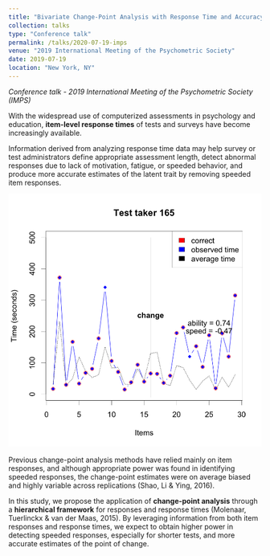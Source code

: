 ```yaml
---
title: "Bivariate Change-Point Analysis with Response Time and Accuracy"
collection: talks
type: "Conference talk"
permalink: /talks/2020-07-19-imps
venue: "2019 International Meeting of the Psychometric Society"
date: 2019-07-19
location: "New York, NY"
---
```


_Conference talk - 2019 International Meeting of the Psychometric Society (IMPS)_

With the widespread use of computerized assessments in psychology and education, __item-level response times__ of tests and surveys have become increasingly available. 

Information derived from analyzing response time data may help survey or test administrators define appropriate assessment length, detect abnormal responses due to lack of motivation, fatigue, or speeded behavior, and produce more accurate estimates of the latent trait by removing speeded item responses. 

![](/images/speeded3.png)

Previous change-point analysis methods have relied mainly on item responses, and although appropriate power was found in identifying speeded responses, the change-point estimates were on average biased and highly variable across replications (Shao, Li & Ying, 2016). 

In this study, we propose the application of __change-point analysis__ through a __hierarchical framework__ for responses and response times (Molenaar, Tuerlinckx & van der Maas, 2015). By leveraging information from both item responses and response times, we expect to obtain higher power in detecting speeded responses, especially for shorter tests, and more accurate estimates of the point of change.


<!-- [Check out presentation slides at mathstats.co/imps-2020.](http://mathstats.co/imps-2020/) -->
